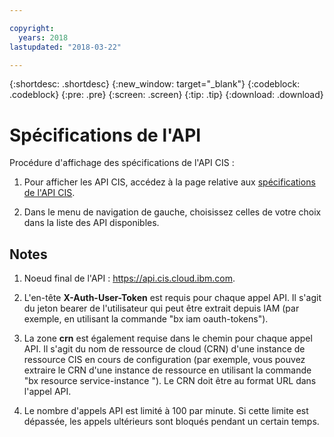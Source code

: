 ```yaml
---

copyright:
  years: 2018
lastupdated: "2018-03-22"

---
```


{:shortdesc: .shortdesc}
{:new_window: target="_blank"}
{:codeblock: .codeblock}
{:pre: .pre}
{:screen: .screen}
{:tip: .tip}
{:download: .download}

# Spécifications de l'API

Procédure d'affichage des spécifications de l'API CIS : 

1. Pour afficher les API CIS, accédez à la page relative aux [spécifications de l'API CIS](https://console.bluemix.net/apidocs/2640-cloud-internet-services). 

2. Dans le menu de navigation de gauche, choisissez celles de votre choix dans la liste des API disponibles.


## Notes

1. Noeud final de l'API : https://api.cis.cloud.ibm.com.

2. L'en-tête **X-Auth-User-Token** est requis pour chaque appel API. Il s'agit du jeton bearer de l'utilisateur qui peut être extrait depuis IAM (par exemple, en utilisant la commande "bx iam oauth-tokens").

3. La zone **crn** est également requise dans le chemin pour chaque appel API. Il s'agit du nom de ressource de cloud (CRN) d'une instance de ressource CIS en cours de configuration (par exemple, vous pouvez extraire le CRN d'une instance de ressource en utilisant la commande "bx resource service-instance <instance-name>"). Le CRN doit être au format URL dans l'appel API.

4. Le nombre d'appels API est limité à 100 par minute. Si cette limite est dépassée, les appels ultérieurs sont bloqués pendant un certain temps.

